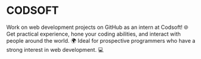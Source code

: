 # CODSOFT
Work on web development projects on GitHub as an intern at Codsoft! 🌐 Get practical experience, hone your coding abilities, and interact with people around the world. 🌍 Ideal for prospective programmers who have a strong interest in web development. 💻
